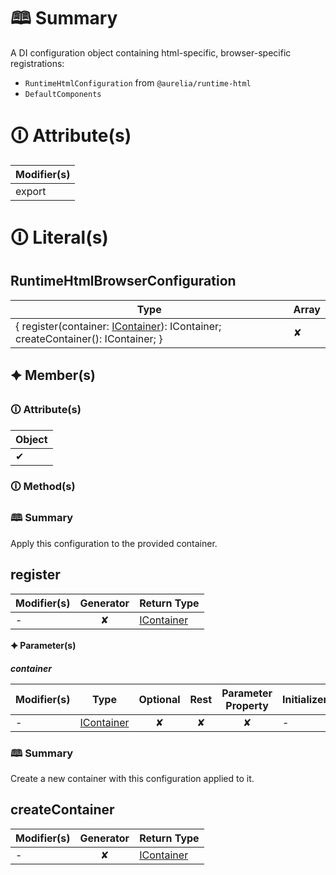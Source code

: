 # &#128366; Summary

A DI configuration object containing html-specific, browser-specific registrations:
- `RuntimeHtmlConfiguration` from `@aurelia/runtime-html`
- `DefaultComponents`

# &#128712; Attribute(s)

| Modifier(s)                            |
|----------------------------------------|
| export |

# &#128712; Literal(s)

## RuntimeHtmlBrowserConfiguration

| Type                        | Array                           |
|-----------------------------|---------------------------------|
| { register(container: [IContainer](https://hamedfathi.gitbook.io/aurelia-2-doc-api/kernel/interface/di/icontainer)): IContainer; createContainer(): IContainer; } | ✘ |

## 🟆 Member(s)

### &#128712; Attribute(s)

| Object                        |
|-------------------------------|
| ✔ |

### &#128712; Method(s)

### &#128366; Summary

Apply this configuration to the provided container.

## register

| Modifier(s)                              | Generator                          | Return Type                       |
|------------------------------------------|:----------------------------------:|-----------------------------------|
| - | ✘ | [IContainer](https://hamedfathi.gitbook.io/aurelia-2-doc-api/kernel/interface/di/icontainer) |

**&#128966; Parameter(s)**

_**container**_

| Modifier(s)                              | Type                        | Optional                           | Rest                          | Parameter Property                          | Initializer                       |
|------------------------------------------|-----------------------------|:----------------------------------:|:-----------------------------:|:-------------------------------------------:|-----------------------------------|
| - | [IContainer](https://hamedfathi.gitbook.io/aurelia-2-doc-api/kernel/interface/di/icontainer) | ✘  | ✘ | ✘ | - |

### &#128366; Summary

Create a new container with this configuration applied to it.

## createContainer

| Modifier(s)                              | Generator                          | Return Type                       |
|------------------------------------------|:----------------------------------:|-----------------------------------|
| - | ✘ | [IContainer](https://hamedfathi.gitbook.io/aurelia-2-doc-api/kernel/interface/di/icontainer) |